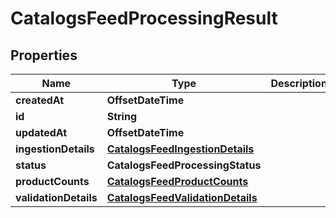 

# CatalogsFeedProcessingResult


## Properties

| Name | Type | Description | Notes |
|------------ | ------------- | ------------- | -------------|
|**createdAt** | **OffsetDateTime** |  |  |
|**id** | **String** |  |  |
|**updatedAt** | **OffsetDateTime** |  |  |
|**ingestionDetails** | [**CatalogsFeedIngestionDetails**](CatalogsFeedIngestionDetails.md) |  |  |
|**status** | **CatalogsFeedProcessingStatus** |  |  |
|**productCounts** | [**CatalogsFeedProductCounts**](CatalogsFeedProductCounts.md) |  |  |
|**validationDetails** | [**CatalogsFeedValidationDetails**](CatalogsFeedValidationDetails.md) |  |  |




